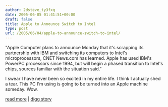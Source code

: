 ```yaml
---
author: 2dsteve_ty3fxq
date: 2005-06-05 01:41:51+00:00
draft: false
title: Apple to Announce Switch to Intel
type: post
url: /2005/06/04/apple-to-announce-switch-to-intel/
---
```


"Apple Computer plans to announce Monday that it's scrapping its partnership with IBM and switching its computers to Intel's microprocessors, CNET News.com has learned. Apple has used IBM's PowerPC processors since 1994, but will begin a phased transition to Intel's chips, sources familiar with the situation said." 

I swear I have never been so excited in my entire life. I think I actually shed a tear. This PC I'm using is going to be turned into an Apple machine someday. Wow.

[read more](http://news.com.com/Apple+to+ditch+IBM%2C+switch+to+Intel+chips/2100-1006_3-5731398.html?part=rss&tag=5731398&subj=news) | [digg story](http://digg.com/apple/Apple_IS_GOING_TO_ditch_IBM,_switch_to_Intel_chips)
